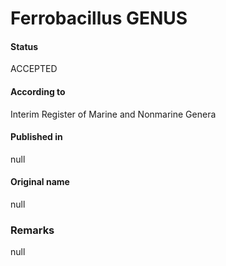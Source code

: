 Ferrobacillus GENUS
=======

#### Status
ACCEPTED

#### According to
Interim Register of Marine and Nonmarine Genera

#### Published in
null

#### Original name
null

### Remarks
null